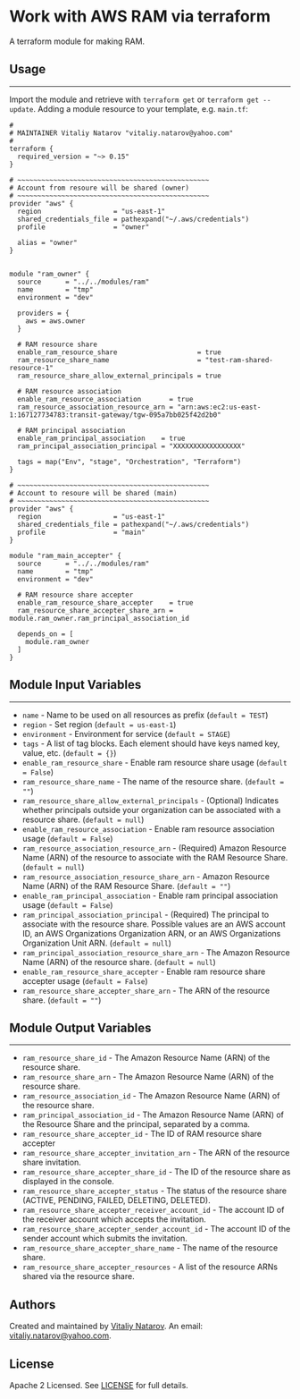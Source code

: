 # Work with AWS RAM via terraform

A terraform module for making RAM.


## Usage
----------------------
Import the module and retrieve with ```terraform get``` or ```terraform get --update```. Adding a module resource to your template, e.g. `main.tf`:

```
#
# MAINTAINER Vitaliy Natarov "vitaliy.natarov@yahoo.com"
#
terraform {
  required_version = "~> 0.15"
}

# ~~~~~~~~~~~~~~~~~~~~~~~~~~~~~~~~~~~~~~~~~~~~~~~~
# Account from resoure will be shared (owner)
# ~~~~~~~~~~~~~~~~~~~~~~~~~~~~~~~~~~~~~~~~~~~~~~~~
provider "aws" {
  region                  = "us-east-1"
  shared_credentials_file = pathexpand("~/.aws/credentials")
  profile                 = "owner"

  alias = "owner"
}


module "ram_owner" {
  source      = "../../modules/ram"
  name        = "tmp"
  environment = "dev"

  providers = {
    aws = aws.owner
  }

  # RAM resource share
  enable_ram_resource_share                    = true
  ram_resource_share_name                      = "test-ram-shared-resource-1"
  ram_resource_share_allow_external_principals = true

  # RAM resource association
  enable_ram_resource_association       = true
  ram_resource_association_resource_arn = "arn:aws:ec2:us-east-1:167127734783:transit-gateway/tgw-095a7bb025f42d2b0"

  # RAM principal association
  enable_ram_principal_association    = true
  ram_principal_association_principal = "XXXXXXXXXXXXXXXXX"

  tags = map("Env", "stage", "Orchestration", "Terraform")
}

# ~~~~~~~~~~~~~~~~~~~~~~~~~~~~~~~~~~~~~~~~~~~~~~~~
# Account to resoure will be shared (main)
# ~~~~~~~~~~~~~~~~~~~~~~~~~~~~~~~~~~~~~~~~~~~~~~~~
provider "aws" {
  region                  = "us-east-1"
  shared_credentials_file = pathexpand("~/.aws/credentials")
  profile                 = "main"
}

module "ram_main_accepter" {
  source      = "../../modules/ram"
  name        = "tmp"
  environment = "dev"

  # RAM resource share accepter
  enable_ram_resource_share_accepter    = true
  ram_resource_share_accepter_share_arn = module.ram_owner.ram_principal_association_id

  depends_on = [
    module.ram_owner
  ]
}
```

## Module Input Variables
----------------------
- `name` - Name to be used on all resources as prefix (`default = TEST`)
- `region` - Set region (`default = us-east-1`)
- `environment` - Environment for service (`default = STAGE`)
- `tags` - A list of tag blocks. Each element should have keys named key, value, etc. (`default = {}`)
- `enable_ram_resource_share` - Enable ram resource share usage (`default = False`)
- `ram_resource_share_name` - The name of the resource share. (`default = ""`)
- `ram_resource_share_allow_external_principals` - (Optional) Indicates whether principals outside your organization can be associated with a resource share. (`default = null`)
- `enable_ram_resource_association` - Enable ram resource association usage (`default = False`)
- `ram_resource_association_resource_arn` - (Required) Amazon Resource Name (ARN) of the resource to associate with the RAM Resource Share. (`default = null`)
- `ram_resource_association_resource_share_arn` - Amazon Resource Name (ARN) of the RAM Resource Share. (`default = ""`)
- `enable_ram_principal_association` - Enable ram principal association usage (`default = False`)
- `ram_principal_association_principal` - (Required) The principal to associate with the resource share. Possible values are an AWS account ID, an AWS Organizations Organization ARN, or an AWS Organizations Organization Unit ARN. (`default = null`)
- `ram_principal_association_resource_share_arn` - The Amazon Resource Name (ARN) of the resource share. (`default = null`)
- `enable_ram_resource_share_accepter` - Enable ram resource share accepter usage (`default = False`)
- `ram_resource_share_accepter_share_arn` - The ARN of the resource share. (`default = ""`)

## Module Output Variables
----------------------
- `ram_resource_share_id` - The Amazon Resource Name (ARN) of the resource share.
- `ram_resource_share_arn` - The Amazon Resource Name (ARN) of the resource share.
- `ram_resource_association_id` - The Amazon Resource Name (ARN) of the resource share.
- `ram_principal_association_id` - The Amazon Resource Name (ARN) of the Resource Share and the principal, separated by a comma.
- `ram_resource_share_accepter_id` - The ID of RAM resource share accepter
- `ram_resource_share_accepter_invitation_arn` - The ARN of the resource share invitation.
- `ram_resource_share_accepter_share_id` - The ID of the resource share as displayed in the console.
- `ram_resource_share_accepter_status` - The status of the resource share (ACTIVE, PENDING, FAILED, DELETING, DELETED).
- `ram_resource_share_accepter_receiver_account_id` - The account ID of the receiver account which accepts the invitation.
- `ram_resource_share_accepter_sender_account_id` - The account ID of the sender account which submits the invitation.
- `ram_resource_share_accepter_share_name` - The name of the resource share.
- `ram_resource_share_accepter_resources` - A list of the resource ARNs shared via the resource share.


## Authors

Created and maintained by [Vitaliy Natarov](https://github.com/SebastianUA). An email: [vitaliy.natarov@yahoo.com](vitaliy.natarov@yahoo.com).

## License

Apache 2 Licensed. See [LICENSE](https://github.com/SebastianUA/terraform/blob/master/LICENSE) for full details.
